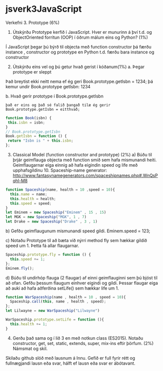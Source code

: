 # jsverk3JavaScript
Verkefni 3. Prototype (6%)

1. Útskýrðu Prototype kerfið í JavaScript. Hver er munurinn á því t.d. og ObjectOriented
forritun (OOP) í öðrum málum eins og Python? (1%)

Í JavaScript þegar þú býrð til objecta með function constructor þá færðu instance , constructor og prototype en Python t.d. færðu bara instance og constructor


2. Útskýrðu eins vel og þú getur hvað gerist í kóðanum(1%)
a. Þegar prototype er sleppt

  Það breytist ekki neitt nema ef ég geri Book.prototype.getIsbn = 1234; þá kemur undir Book.prototype getIsbn: 1234

b. Hvað gerir prototype í Book.prototype.getIsbn

    það er eins og það sé falið þangað tilæ ég gerir Book.prototype.getIsbn = eitthvað;
```javascript
function Book(isbn) {
 this.isbn = isbn;
}
// Book.prototype.getIsbn
Book.getIsbn = function () {
 return "Isbn is " + this.isbn;
};

```

3. Classical Model (function constructor and prototype) (2%)
a) Búðu til þrjár geimflauga objecta með function smið sem hafa
mismunandi heiti. Geimflaugarnar eiga einnig að hafa eigindin speed og
life með upphafsgildinu 10.
Spaceship-name generator:
http://www.fantasynamegenerators.com/spaceshipnames.php#.WnQsPqhl-M8
```javascript
function Spaceship(name, health = 10 ,speed = 10){
  this.name = name;
  this.health = health;
  this.speed = speed;
}
let Eminem = new Spaceship("Eminem" , 15 , 15)
let MGK = new Spaceship("MGK", 1 , 7)
let Drake = new Spaceship("Drake" , 3 , 1)
```
b) Gefðu geimflaugunum mismunandi speed gildi.
Eminem.speed = 123;

c) Notaðu Prototype til að bæta við nýrri method fly sem hækkar gildið
speed um 1. Þetta fá allar flaugarnar.
```javascript
Spaceship.prototype.fly = function () {
  this.speed += 1;
};
Eminem.fly();
```
d) Búðu til undirhóp flauga (2 flaugar) af einni geimflauginni sem þú bjóst til
að ofan. Gefðu þessum flaugum einhver eigindi og gildi. Þessar flaugar
eiga að auki að hafa aðferðina setLife() sem hækkar life um 1.
```javascript
function WarSpaceship(name , health = 10 , speed = 10){
  Spaceship.call(this, name , health , speed);
};
let Lilwayne = new WarSpaceship("Lilwayne")

WarSpaceship.prototype.setLife = function (){
  this.health += 1;
}
```

4. Gerðu það sama og í lið 3 en með notkun class (ES2015). Notaðu constructor,
get, set, static, extends, super, mix-ins eftir þörfum. (2%)
Námsmat og skil.

Skilaðu github slóð með lausnum á Innu.
Gefið er full fyrir rétt og fullnægjandi lausn eða svar, hálft ef lausn eða svar er ábótavant.
